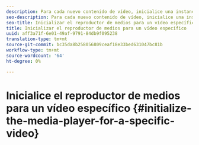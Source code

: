 ```yaml
---
description: Para cada nuevo contenido de vídeo, inicialice una instancia de MediaResource con información sobre el contenido del vídeo y cargue el recurso multimedia.
seo-description: Para cada nuevo contenido de vídeo, inicialice una instancia de MediaResource con información sobre el contenido del vídeo y cargue el recurso multimedia.
seo-title: Inicializar el reproductor de medios para un vídeo específico
title: Inicializar el reproductor de medios para un vídeo específico
uuid: aff3a71f-6e01-49af-9791-84db9f095238
translation-type: tm+mt
source-git-commit: bc35da8b258056809ceaf18e33bed631047bc81b
workflow-type: tm+mt
source-wordcount: '64'
ht-degree: 0%

---
```



# Inicialice el reproductor de medios para un vídeo específico {#initialize-the-media-player-for-a-specific-video}
